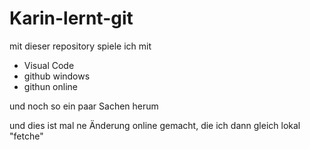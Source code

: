 # Karin-lernt-git


mit dieser repository spiele ich mit 
- Visual Code
- github windows
- githun online

und noch so ein paar Sachen herum


 
und dies ist mal ne Änderung online gemacht, die ich dann gleich lokal "fetche"
